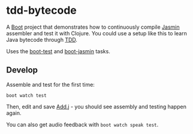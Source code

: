 # tdd-bytecode

A [Boot] project that demonstrates how to continuously compile
[Jasmin] assembler and test it with Clojure.  You could use a setup
like this to learn Java bytecode through [TDD].

Uses the [boot-test] and [boot-jasmin] tasks.

## Develop

Assemble and test for the first time:

    boot watch test

Then, edit and save [Add.j](src/adder/Add.j) - you should see assembly
and testing happen again.

You can also get audio feedback with `boot watch speak test`.

[Boot]: http://boot-clj.com/
[Jasmin]: http://jasmin.sourceforge.net/
[boot-test]: https://github.com/adzerk/boot-test
[boot-jasmin]: https://github.com/alandipert/boot-jasmin
[TDD]: http://en.wikipedia.org/wiki/Test-driven_development

